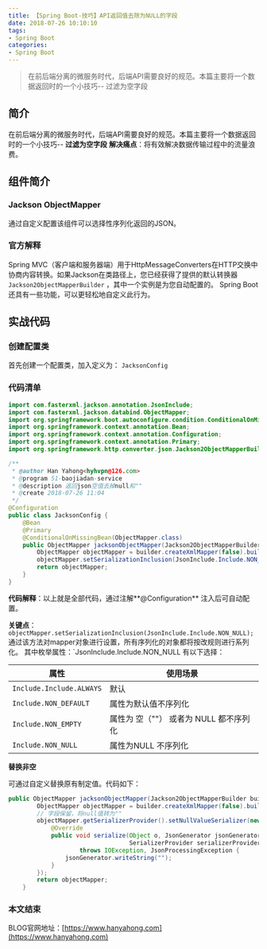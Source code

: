```yaml
---
title: 【Spring Boot-技巧】API返回值去除为NULL的字段
date: 2018-07-26 10:10:10
tags:
- Spring Boot
categories:
- Spring Boot
---
```


> 在前后端分离的微服务时代，后端API需要良好的规范。本篇主要将一个数据返回时的一个小技巧-- 过滤为空字段

<!--more-->

## 简介
在前后端分离的微服务时代，后端API需要良好的规范。本篇主要将一个数据返回时的一个小技巧-- **过滤为空字段**
**解决痛点**：将有效解决数据传输过程中的流量浪费。
## 组件简介

### Jackson ObjectMapper

通过自定义配置该组件可以选择性序列化返回的JSON。

### 官方解释

 Spring MVC（客户端和服务器端）用于HttpMessageConverters在HTTP交换中协商内容转换。如果Jackson在类路径上，您已经获得了提供的默认转换器 ` Jackson2ObjectMapperBuilder ` ，其中一个实例是为您自动配置的。
Spring Boot还具有一些功能，可以更轻松地自定义此行为。

## 实战代码

### 创建配置类

首先创建一个配置类，加入定义为： `JacksonConfig`

### 代码清单

```java
import com.fasterxml.jackson.annotation.JsonInclude;
import com.fasterxml.jackson.databind.ObjectMapper;
import org.springframework.boot.autoconfigure.condition.ConditionalOnMissingBean;
import org.springframework.context.annotation.Bean;
import org.springframework.context.annotation.Configuration;
import org.springframework.context.annotation.Primary;
import org.springframework.http.converter.json.Jackson2ObjectMapperBuilder;

/**
 * @author Han Yahong<hyhvpn@126.com>
 * @program 51-baojiadan-service
 * @description 返回json空值去掉null和""
 * @create 2018-07-26 11:04
 */
@Configuration
public class JacksonConfig {
    @Bean
    @Primary
    @ConditionalOnMissingBean(ObjectMapper.class)
    public ObjectMapper jacksonObjectMapper(Jackson2ObjectMapperBuilder builder) {
        ObjectMapper objectMapper = builder.createXmlMapper(false).build();
        objectMapper.setSerializationInclusion(JsonInclude.Include.NON_NULL);
        return objectMapper;
    }
}

```
**代码解释**：以上就是全部代码，通过注解**@Configuration** 注入后可自动配置。

**关键点**：`objectMapper.setSerializationInclusion(JsonInclude.Include.NON_NULL);`
通过该方法对mapper对象进行设置，所有序列化的对象都将按改规则进行系列化。
其中枚举属性：`JsonInclude.Include.NON_NULL 有以下选择：


| 属性 | 使用场景 |
| ------ | ------ |
| `Include.Include.ALWAYS` | 默认 |
| `Include.NON_DEFAULT` | 属性为默认值不序列化 |
| `Include.NON_EMPTY` | 属性为 空（""） 或者为 NULL 都不序列化 |
| `Include.NON_NULL` | 属性为NULL 不序列化 |

**替换非空**

可通过自定义替换原有制定值。代码如下：

```java
public ObjectMapper jacksonObjectMapper(Jackson2ObjectMapperBuilder builder) {
        ObjectMapper objectMapper = builder.createXmlMapper(false).build();
        // 字段保留，将null值转为""
        objectMapper.getSerializerProvider().setNullValueSerializer(new JsonSerializer<Object>() {
            @Override
            public void serialize(Object o, JsonGenerator jsonGenerator,
                                  SerializerProvider serializerProvider)
                    throws IOException, JsonProcessingException {
                jsonGenerator.writeString("");
            }
        });
        return objectMapper;
    }
```

### 本文结束

BLOG官网地址：[https://www.hanyahong.com](https://www.hanyahong.com)
